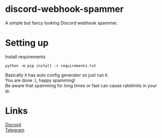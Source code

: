 # discord-webhook-spammer
 A simple but fancy looking Discord webhook spammer.
# Setting up
Install requirements
```
python -m pip install -r requirements.txt
```
Basically it has auto config generator so just run it.<br />
You are done :), happy spamming!<br />
Be aware that spamming for long times or fast can cause ratelimits in your ip.
# Links
[Discord](https://discord.gg/MRNuVCXuTS)<br />
[Telegram](https://t.me/kwaytv)<br />